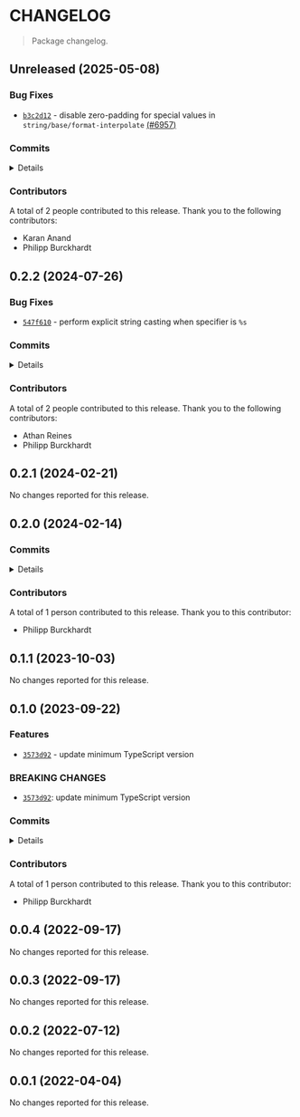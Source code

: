 # CHANGELOG

> Package changelog.

<section class="release" id="unreleased">

## Unreleased (2025-05-08)

<section class="bug-fixes">

### Bug Fixes

-   [`b3c2d12`](https://github.com/stdlib-js/stdlib/commit/b3c2d120d3da72729235e034c7db01644ff70fa3) - disable zero-padding for special values in `string/base/format-interpolate` [(#6957)](https://github.com/stdlib-js/stdlib/pull/6957)

</section>

<!-- /.bug-fixes -->

<section class="commits">

### Commits

<details>

-   [`b3c2d12`](https://github.com/stdlib-js/stdlib/commit/b3c2d120d3da72729235e034c7db01644ff70fa3) - **fix:** disable zero-padding for special values in `string/base/format-interpolate` [(#6957)](https://github.com/stdlib-js/stdlib/pull/6957) _(by Karan Anand)_
-   [`0a8192d`](https://github.com/stdlib-js/stdlib/commit/0a8192d68506a2abf4c3e52e1af9f1510e1660b4) - **docs:** update related packages sections [(#3370)](https://github.com/stdlib-js/stdlib/pull/3370) _(by stdlib-bot)_
-   [`abf0407`](https://github.com/stdlib-js/stdlib/commit/abf040787f6598438b0100a729a8331b7f80f62f) - **chore:** resolve lint errors in TS files _(by Philipp Burckhardt)_

</details>

</section>

<!-- /.commits -->

<section class="contributors">

### Contributors

A total of 2 people contributed to this release. Thank you to the following contributors:

-   Karan Anand
-   Philipp Burckhardt

</section>

<!-- /.contributors -->

</section>

<!-- /.release -->

<section class="release" id="v0.2.2">

## 0.2.2 (2024-07-26)

<section class="bug-fixes">

### Bug Fixes

-   [`547f610`](https://github.com/stdlib-js/stdlib/commit/547f6104226a8eb84c0473628733d859741ae661) - perform explicit string casting when specifier is `%s`

</section>

<!-- /.bug-fixes -->

<section class="commits">

### Commits

<details>

-   [`a78f7d1`](https://github.com/stdlib-js/stdlib/commit/a78f7d1b859b6b1d7b0bc0ee4daf76789e3e0910) - **style:** add missing spaces _(by Philipp Burckhardt)_
-   [`547f610`](https://github.com/stdlib-js/stdlib/commit/547f6104226a8eb84c0473628733d859741ae661) - **fix:** perform explicit string casting when specifier is `%s` _(by Athan Reines)_
-   [`f8775e6`](https://github.com/stdlib-js/stdlib/commit/f8775e6bda51d0d2c72d8005e6e377bed1dcc499) - **refactor:** avoid use of global _(by Athan Reines)_

</details>

</section>

<!-- /.commits -->

<section class="contributors">

### Contributors

A total of 2 people contributed to this release. Thank you to the following contributors:

-   Athan Reines
-   Philipp Burckhardt

</section>

<!-- /.contributors -->

</section>

<!-- /.release -->

<section class="release" id="v0.2.1">

## 0.2.1 (2024-02-21)

No changes reported for this release.

</section>

<!-- /.release -->

<section class="release" id="v0.2.0">

## 0.2.0 (2024-02-14)

<section class="commits">

### Commits

<details>

-   [`f9c75ce`](https://github.com/stdlib-js/stdlib/commit/f9c75ce726ed4e5fade8622315bb98094dad8561) - **build:** remove tslint directives _(by Philipp Burckhardt)_

</details>

</section>

<!-- /.commits -->

<section class="contributors">

### Contributors

A total of 1 person contributed to this release. Thank you to this contributor:

-   Philipp Burckhardt

</section>

<!-- /.contributors -->

</section>

<!-- /.release -->

<section class="release" id="v0.1.1">

## 0.1.1 (2023-10-03)

No changes reported for this release.

</section>

<!-- /.release -->

<section class="release" id="v0.1.0">

## 0.1.0 (2023-09-22)

<section class="features">

### Features

-   [`3573d92`](https://github.com/stdlib-js/stdlib/commit/3573d92955f1150eae58fb534808b7a30532a1c1) - update minimum TypeScript version

</section>

<!-- /.features -->

<section class="breaking-changes">

### BREAKING CHANGES

-   [`3573d92`](https://github.com/stdlib-js/stdlib/commit/3573d92955f1150eae58fb534808b7a30532a1c1): update minimum TypeScript version

</section>

<!-- /.breaking-changes -->

<section class="commits">

### Commits

<details>

-   [`3573d92`](https://github.com/stdlib-js/stdlib/commit/3573d92955f1150eae58fb534808b7a30532a1c1) - **feat:** update minimum TypeScript version _(by Philipp Burckhardt)_

</details>

</section>

<!-- /.commits -->

<section class="contributors">

### Contributors

A total of 1 person contributed to this release. Thank you to this contributor:

-   Philipp Burckhardt

</section>

<!-- /.contributors -->

</section>

<!-- /.release -->

<section class="release" id="v0.0.4">

## 0.0.4 (2022-09-17)

No changes reported for this release.

</section>

<!-- /.release -->

<section class="release" id="v0.0.3">

## 0.0.3 (2022-09-17)

No changes reported for this release.

</section>

<!-- /.release -->

<section class="release" id="v0.0.2">

## 0.0.2 (2022-07-12)

No changes reported for this release.

</section>

<!-- /.release -->

<section class="release" id="v0.0.1">

## 0.0.1 (2022-04-04)

No changes reported for this release.

</section>

<!-- /.release -->

